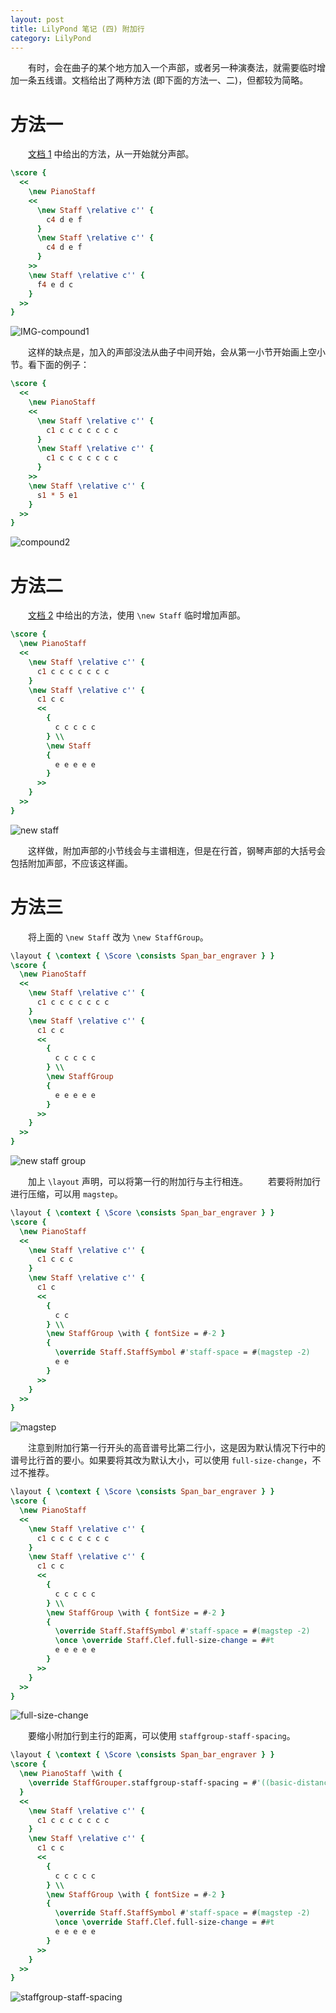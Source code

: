 ```yaml
---
layout: post
title: LilyPond 笔记 (四) 附加行
category: LilyPond
---
```


　　有时，会在曲子的某个地方加入一个声部，或者另一种演奏法，就需要临时增加一条五线谱。文档给出了两种方法 (即下面的方法一、二)，但都较为简略。

# 方法一
　　[文档 1][1] 中给出的方法，从一开始就分声部。

``` lilypond
\score {
  <<
    \new PianoStaff
    <<
      \new Staff \relative c'' {
        c4 d e f
      }
      \new Staff \relative c'' {
        c4 d e f
      }
    >>
    \new Staff \relative c'' {
      f4 e d c
    }
  >>
}
```

![IMG-compound1](/pic/ly/compound1.png)

　　这样的缺点是，加入的声部没法从曲子中间开始，会从第一小节开始画上空小节。看下面的例子：

``` lilypond
\score {
  <<
    \new PianoStaff
    <<
      \new Staff \relative c'' {
        c1 c c c c c c c
      }
      \new Staff \relative c'' {
        c1 c c c c c c c
      }
    >>
    \new Staff \relative c'' {
      s1 * 5 e1
    }
  >>
}
```

![compound2](/pic/ly/compound2.png)

# 方法二
　　[文档 2][2] 中给出的方法，使用 `\new Staff` 临时增加声部。

``` lilypond
\score {
  \new PianoStaff
  <<
    \new Staff \relative c'' {
      c1 c c c c c c c
    }
    \new Staff \relative c'' {
      c1 c c
      <<
        {
          c c c c c
        } \\
        \new Staff
        {
          e e e e e
        }
      >>
    }
  >>
}
```

![new staff](/pic/ly/newStaff.png)

　　这样做，附加声部的小节线会与主谱相连，但是在行首，钢琴声部的大括号会包括附加声部，不应该这样画。

# 方法三
　　将上面的 `\new Staff` 改为 `\new StaffGroup`。

``` lilypond
\layout { \context { \Score \consists Span_bar_engraver } }
\score {
  \new PianoStaff
  <<
    \new Staff \relative c'' {
      c1 c c c c c c c
    }
    \new Staff \relative c'' {
      c1 c c
      <<
        {
          c c c c c
        } \\
        \new StaffGroup
        {
          e e e e e
        }
      >>
    }
  >>
}
```

![new staff group](/pic/ly/newStaffGroup.png)

　　加上 `\layout` 声明，可以将第一行的附加行与主行相连。
　　若要将附加行进行压缩，可以用 `magstep`。

``` lilypond
\layout { \context { \Score \consists Span_bar_engraver } }
\score {
  \new PianoStaff
  <<
    \new Staff \relative c'' {
      c1 c c c
    }
    \new Staff \relative c'' {
      c1 c
      <<
        {
          c c
        } \\
        \new StaffGroup \with { fontSize = #-2 }
        {
          \override Staff.StaffSymbol #'staff-space = #(magstep -2)
          e e
        }
      >>
    }
  >>
}
```

![magstep](/pic/ly/magstep.png)

　　注意到附加行第一行开头的高音谱号比第二行小，这是因为默认情况下行中的谱号比行首的要小。如果要将其改为默认大小，可以使用 `full-size-change`，不过不推荐。

``` lilypond
\layout { \context { \Score \consists Span_bar_engraver } }
\score {
  \new PianoStaff
  <<
    \new Staff \relative c'' {
      c1 c c c c c c c
    }
    \new Staff \relative c'' {
      c1 c c
      <<
        {
          c c c c c
        } \\
        \new StaffGroup \with { fontSize = #-2 }
        {
          \override Staff.StaffSymbol #'staff-space = #(magstep -2)
          \once \override Staff.Clef.full-size-change = ##t
          e e e e e
        }
      >>
    }
  >>
}
```

![full-size-change](/pic/ly/full-size-change.png)

　　要缩小附加行到主行的距离，可以使用 `staffgroup-staff-spacing`。

``` lilypond
\layout { \context { \Score \consists Span_bar_engraver } }
\score {
  \new PianoStaff \with {
    \override StaffGrouper.staffgroup-staff-spacing = #'((basic-distance . 0) (padding . 1))
  }
  <<
    \new Staff \relative c'' {
      c1 c c c c c c c
    }
    \new Staff \relative c'' {
      c1 c c
      <<
        {
          c c c c c
        } \\
        \new StaffGroup \with { fontSize = #-2 }
        {
          \override Staff.StaffSymbol #'staff-space = #(magstep -2)
          \once \override Staff.Clef.full-size-change = ##t
          e e e e e
        }
      >>
    }
  >>
}
```

![staffgroup-staff-spacing](/pic/ly/staffgroup-staff-spacing.png)

[1]: http://lilypond.org/doc/v2.16/Documentation/learning/score-is-a-_0028single_0029-compound-musical-expression.html "compound musical expression - LilyPond Learning Manual"
[2]: http://lilypond.org/doc/v2.16/Documentation/learning/nesting-music-expressions "Nesting music expressions - LilyPond Learning Manual"
